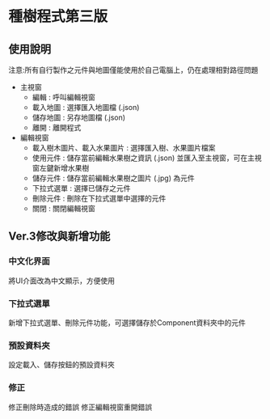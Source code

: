 # 種樹程式第三版

## 使用說明

注意:所有自行製作之元件與地圖僅能使用於自己電腦上，仍在處理相對路徑問題

* 主視窗
	* 編輯 : 呼叫編輯視窗
	* 載入地圖 : 選擇匯入地圖檔 (.json)
	* 儲存地圖 : 另存地圖檔 (.json)
	* 離開 : 離開程式
* 編輯視窗
	* 載入樹木圖片、載入水果圖片 : 選擇匯入樹、水果圖片檔案
	* 使用元件 : 儲存當前編輯水果樹之資訊 (.json) 並匯入至主視窗，可在主視窗左鍵新增水果樹
	* 儲存元件 : 儲存當前編輯水果樹之圖片 (.jpg) 為元件
	* 下拉式選單 : 選擇已儲存之元件
	* 刪除元件 : 刪除在下拉式選單中選擇的元件
	* 關閉 : 關閉編輯視窗

## Ver.3修改與新增功能

### 中文化界面

將UI介面改為中文顯示，方便使用

### 下拉式選單

新增下拉式選單、刪除元件功能，可選擇儲存於Component資料夾中的元件

### 預設資料夾

設定載入、儲存按鈕的預設資料夾

### 修正

修正刪除時造成的錯誤
修正編輯視窗重開錯誤